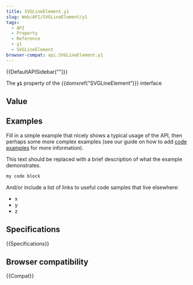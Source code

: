 ```yaml
---
title: SVGLineElement.y1
slug: Web/API/SVGLineElement/y1
tags:
  - API
  - Property
  - Reference
  - y1
  - SVGLineElement
browser-compat: api.SVGLineElement.y1
---
```

{{DefaultAPISidebar("")}}

The **`y1`** property of the {{domxref("SVGLineElement")}} interface 

## Value



## Examples

Fill in a simple example that nicely shows a typical usage of the API, then perhaps some more complex examples (see our guide on how to add [code examples](/en-US/docs/MDN/Contribute/Structures/Code_examples) for more information).

This text should be replaced with a brief description of what the example demonstrates.

```js
my code block
```

And/or include a list of links to useful code samples that live elsewhere:

*   x
*   y
*   z

## Specifications

{{Specifications}}

## Browser compatibility

{{Compat}}


